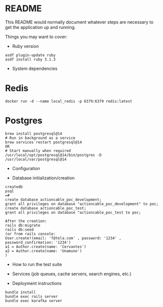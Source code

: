 # README

This README would normally document whatever steps are necessary to get the
application up and running.

Things you may want to cover:


- Ruby version

```
asdf plugin-update ruby
asdf install ruby 3.1.3
```

- System dependencies

# Redis
```
docker run -d --name local_redis -p 6379:6379 redis:latest
```

# Postgres
```
brew install postgresql@14
# Run in background as a service
brew services restart postgresql@14
OR
# Start manually when required
/usr/local/opt/postgresql@14/bin/postgres -D /usr/local/var/postgresql@14
```

- Configuration

- Database initialization/creation
```
createdb
psql
=#
create database actioncable_poc_development;
grant all privileges on database "actioncable_poc_development" to poc;
create database actioncable_poc_test;
grant all privileges on database "actioncable_poc_test to poc;

After the creation:
rails db:migrate
rails db:seed 
(or from rails console: 
User.create!(email: 'f@tela.com' , password: '1234' , password_confirmation: '1234')
a1 = Author.create(name: 'Cervantes')
a2 = Author.create(name: 'Unamuno')
)
```

- How to run the test suite

- Services (job queues, cache servers, search engines, etc.)

- Deployment instructions
```
bundle install
bundle exec rails server
bundle exec karafka server
```
